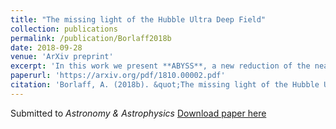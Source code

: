 ```yaml
---
title: "The missing light of the Hubble Ultra Deep Field"
collection: publications
permalink: /publication/Borlaff2018b
date: 2018-09-28
venue: 'ArXiv preprint'
excerpt: 'In this work we present **ABYSS**, a new reduction of the near-infrared observations of the Hubble Ultra Deep Field with the WFC3/IR of the Hubble Space Telescope. [Check the ABYSS project main webpage](http://www.iac.es/proyecto/abyss/)'
paperurl: 'https://arxiv.org/pdf/1810.00002.pdf'
citation: 'Borlaff, A. (2018b). &quot;The missing light of the Hubble Ultra Deep Field. &quot; <i> Submitted to A&A </i>. 1(1).'
---
```

Submitted to *Astronomy & Astrophysics*
[Download paper here](https://arxiv.org/abs/1810.00002)
